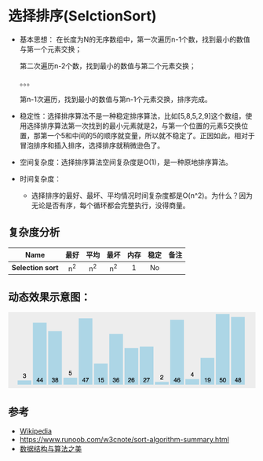 # 选择排序(SelctionSort)

* 基本思想：
  在长度为N的无序数组中，第一次遍历n-1个数，找到最小的数值与第一个元素交换；

  第二次遍历n-2个数，找到最小的数值与第二个元素交换；
  
  。。。

  第n-1次遍历，找到最小的数值与第n-1个元素交换，排序完成。

* 稳定性：选择排序算法不是一种稳定排序算法，比如[5,8,5,2,9]这个数组，使用选择排序算法第一次找到的最小元素就是2，与第一个位置的元素5交换位置，那第一个5和中间的5的顺序就变量，所以就不稳定了。正因如此，相对于冒泡排序和插入排序，选择排序就稍微逊色了。
* 空间复杂度：选择排序算法空间复杂度是O(1)，是一种原地排序算法。
* 时间复杂度：
  * 选择排序的最好、最坏、平均情况时间复杂度都是O(n^2)。为什么？因为无论是否有序，每个循环都会完整执行，没得商量。

## 复杂度分析

| Name                  | 最好            | 平均             | 最坏               | 内存    | 稳定    | 备注  |
| --------------------- | :-------------: | :-----------------: | :-----------------: | :-------: | :-------: | :-------- |
| **Selection sort**    | n<sup>2</sup>   | n<sup>2</sup>       | n<sup>2</sup>       | 1         | No        |           |

## 动态效果示意图：

![BubbleSort](../../../resources/sorting/selctionSort1.gif)

## 参考

- [Wikipedia](https://en.wikipedia.org/wiki/Selection_sort)
- https://www.runoob.com/w3cnote/sort-algorithm-summary.html
- [数据结构与算法之美](https://time.geekbang.org/column/intro/126)